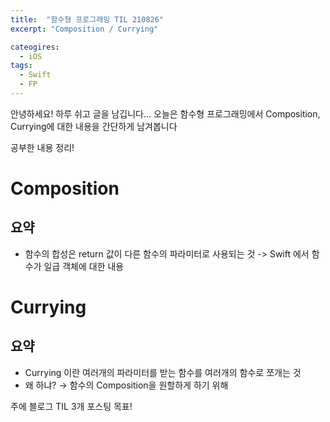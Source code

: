 ```yaml
---
title:  "함수형 프로그래밍 TIL 210826"
excerpt: "Composition / Currying"

cateogires: 
  - iOS
tags:
  - Swift
  - FP
---
```


안녕하세요! 하루 쉬고 글을 남깁니다...
오늘은 함수형 프로그래밍에서 Composition, Currying에 대한 내용을 간단하게 남겨봅니다

공부한 내용 정리!

# Composition
## 요약

- 함수의 합성은 return 값이 다른 함수의 파라미터로 사용되는 것 -> Swift 에서 함수가 일급 객체에 대한 내용

# Currying
## 요약

- Currying 이란 여러개의 파라미터를 받는 함수를 여러개의 함수로 쪼개는 것
- 왜 하냐? → 함수의 Composition을 원할하게 하기 위해

주에 블로그 TIL 3개 포스팅 목표!